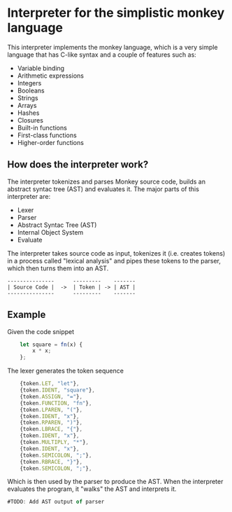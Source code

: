 # Interpreter for the simplistic monkey language

This interpreter implements the monkey language, which is a very simple language that has C-like syntax and a couple of features such as:

- Variable binding
- Arithmetic expressions
- Integers
- Booleans
- Strings
- Arrays
- Hashes
- Closures
- Built-in functions
- First-class functions
- Higher-order functions

## How does the interpreter work?

The interpreter tokenizes and parses Monkey source code, builds an abstract syntac tree (AST) and evaluates it. The major parts of this interpreter are:

- Lexer
- Parser
- Abstract Syntac Tree (AST)
- Internal Object System
- Evaluate

The interpreter takes source code as input, tokenizes it (i.e. creates tokens) in a process called "lexical analysis" and pipes these tokens to the parser, which then turns them into an AST.

```
---------------      ---------    -------
| Source Code |  ->  | Token | -> | AST |
---------------      ---------    -------
```

## Example

Given the code snippet

```javascript
    let square = fn(x) {
		x * x;
	};
```

The lexer generates the token sequence

```javascript
	{token.LET, "let"},
	{token.IDENT, "square"},
    {token.ASSIGN, "="},
    {token.FUNCTION, "fn"},
    {token.LPAREN, "("},
    {token.IDENT, "x"},
    {token.RPAREN, ")"},
    {token.LBRACE, "{"},
    {token.IDENT, "x"},
    {token.MULTIPLY, "*"},
    {token.IDENT, "x"},
    {token.SEMICOLON, ";"},
    {token.RBRACE, "}"},
    {token.SEMICOLON, ";"},
```

Which is then used by the parser to produce the AST. When the interpreter evaluates the program, it "walks" the AST and interprets it.

```javascript
#TODO: Add AST output of parser
```
